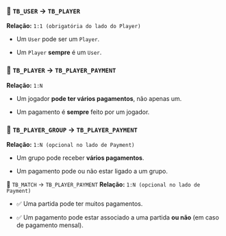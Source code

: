 ### 🔹 `TB_USER` → `TB_PLAYER`

**Relação:** `1:1 (obrigatória do lado do Player)`

- Um `User` pode ser um `Player`.
    
- Um `Player` **sempre** é um `User`.

### 🔹 `TB_PLAYER` → `TB_PLAYER_PAYMENT`

**Relação:** `1:N`

- Um jogador **pode ter vários pagamentos**, não apenas um.
    
- Um pagamento é **sempre** feito por um jogador.

### 🔹 `TB_PLAYER_GROUP` → `TB_PLAYER_PAYMENT`

**Relação:** `1:N (opcional no lado de Payment)`

- Um grupo pode receber **vários pagamentos**.
    
- Um pagamento pode ou não estar ligado a um grupo.

🔹 `TB_MATCH` → `TB_PLAYER_PAYMENT`
**Relação:** `1:N (opcional no lado de Payment)`

- ✅ Uma partida pode ter muitos pagamentos.
    
- ✅ Um pagamento pode estar associado a uma partida **ou não** (em caso de pagamento mensal).

